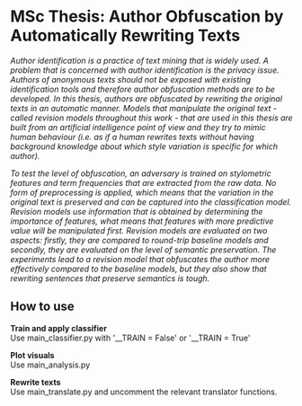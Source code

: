 # MSc Thesis: Author Obfuscation by Automatically Rewriting Texts
*Author identification is a practice of text mining that is widely used. A problem that is concerned with author identification is the privacy issue. Authors of anonymous texts should not be exposed with existing identification tools and therefore author obfuscation methods are to be developed. In this thesis, authors are obfuscated by rewriting the original texts in an automatic manner. Models that manipulate the original text - called revision models throughout this work - that are used in this thesis are built from an artificial intelligence point of view and they try to mimic human behaviour (i.e. as if a human rewrites texts without having background knowledge about which style variation is specific for which author).*

*To test the level of obfuscation, an adversary is trained on stylometric features and term frequencies that are extracted from the raw data. No form of preprocessing is applied, which means that the variation in the original text is preserved and can be captured into the classification model. Revision models use information that is obtained by determining the importance of features, what means that features with more predictive value will be manipulated first. Revision models are evaluated on two aspects: firstly, they are compared to round-trip baseline models and secondly, they are evaluated on the level of semantic preservation. The experiments lead to a revision model that obfuscates the author more effectively compared to the baseline models, but they also show that rewriting sentences that preserve semantics is tough.*

## How to use
**Train and apply classifier** <br />
Use main_classifier.py with '__TRAIN = False' or '__TRAIN = True'

**Plot visuals** <br />
Use main_analysis.py

**Rewrite texts** <br />
Use main_translate.py and uncomment the relevant translator functions.